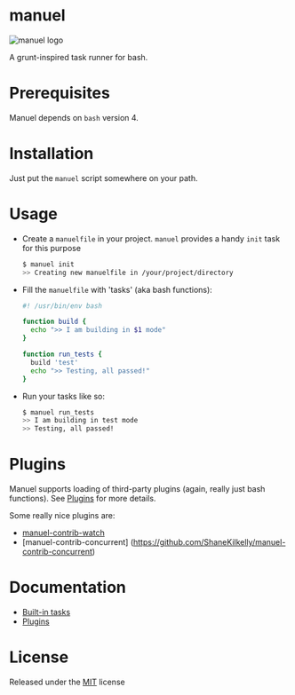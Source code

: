 # manuel

![manuel logo](http://i.imgur.com/WYZI5K6.png)

A grunt-inspired task runner for bash.


# Prerequisites

Manuel depends on `bash` version 4.


# Installation

Just put the `manuel` script somewhere on your path.


# Usage

- Create a `manuelfile` in your project. `manuel` provides a handy `init` task
  for this purpose
  ```bash
  $ manuel init
  >> Creating new manuelfile in /your/project/directory
  ```

- Fill the `manuelfile` with 'tasks' (aka bash functions):

  ```bash
  #! /usr/bin/env bash

  function build {
    echo ">> I am building in $1 mode"
  }

  function run_tests {
    build 'test'
    echo ">> Testing, all passed!"
  }
  ```

- Run your tasks like so:

  ```bash
  $ manuel run_tests
  >> I am building in test mode
  >> Testing, all passed!
  ```


# Plugins

Manuel supports loading of third-party plugins (again, really just bash functions).
See [Plugins](doc/Plugins.md) for more details.

Some really nice plugins are:
- [manuel-contrib-watch](https://github.com/ShaneKilkelly/manuel-contrib-watch)
- [manuel-contrib-concurrent]
(https://github.com/ShaneKilkelly/manuel-contrib-concurrent)


# Documentation

- [Built-in tasks](doc/Builtins.md)
- [Plugins](doc/Plugins.md)


# License

Released under the [MIT](http://opensource.org/licenses/MIT) license

